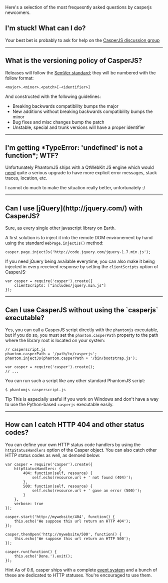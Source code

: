 Here's a selection of the most frequesntly asked questions by casperjs
newcomers.

<h2 id="faq-help">I'm stuck! What can I do?</h2>

Your best bet is probably to ask for help on the [CasperJS discussion
group](https://groups.google.com/forum/#!forum/casperjs)

* * * * *

<h2 id="faq-versioning">What is the versioning policy of CasperJS?</h2>

Releases will follow the [SemVer standard](http://semver.org/); they
will be numbered with the follow format:

    <major>.<minor>.<patch>[-<identifier>]

And constructed with the following guidelines:

- Breaking backwards compatibility bumps the major
- New additions without breaking backwards compatibility bumps the minor
- Bug fixes and misc changes bump the patch
- Unstable, special and trunk versions will have a proper identifier

* * * * *

<h2 id="faq-typeerror">I'm getting *TypeError: 'undefined' is not a function*; WTF?</h2>

Unfortunately PhantomJS ships with a QtWebKit JS engine which would
[need](http://code.google.com/p/phantomjs/issues/detail?id=336) quite a
serious upgrade to have more explicit error messages, stack traces,
location, etc.

I cannot do much to make the situation really better, unfortunately :/

* * * * *

<h2 id="faq-jquery">Can I use [jQuery](http://jquery.com/) with CasperJS?</h2>

Sure, as every single other javascript library on Earth.

A first solution is to inject it into the remote DOM environement by
hand using the standard `WebPage.injectJs()` method:

    casper.page.injectJs('http://code.jquery.com/jquery-1.7.min.js');

If you need jQuery being available everytime, you can also make it being
injected in every received response by setting the `clientScripts`
option of CasperJS:

    var casper = require('casper').create({
        clientScripts: ["includes/jquery.min.js"]
    });

* * * * *

<h2 id="faq-executable">Can I use CasperJS without using the `casperjs` executable?</h2>

Yes, you can call a CasperJS script directly with the `phantomjs`
executable, but if you do so, you must set the `phantom.casperPath`
property to the path where the library root is located on your system:

    // casperscript.js
    phantom.casperPath = '/path/to/casperjs';
    phantom.injectJs(phantom.casperPath + '/bin/bootstrap.js');

    var casper = require('casper').create();
    // ...

You can run such a script like any other standard PhantomJS script:

    $ phantomjs casperscript.js

<span class="label label-info">Tip</span> This is especially useful if you work
on Windows and don't have a way to use the Python-based `casperjs` executable
easily.

* * * * *

<h2 id="faq-httpstatuses">How can I catch HTTP 404 and other status codes?</h2>

You can define your own HTTP status code handlers by using the
`httpStatusHandlers` option of the Casper object. You can also catch
other HTTP status codes as well, as demoed below:

    var casper = require('casper').create({
        httpStatusHandlers: {
            404: function(self, resource) {
                self.echo(resource.url + ' not found (404)');
            },
            500: function(self, resource) {
                self.echo(resource.url + ' gave an error (500)');
            }
        },
        verbose: true
    });

    casper.start('http://mywebsite/404', function() {
        this.echo('We suppose this url return an HTTP 404');
    });

    casper.thenOpen('http://mywebsite/500', function() {
        this.echo('We suppose this url return an HTTP 500');
    });

    casper.run(function() {
        this.echo('Done.').exit();
    });

<span class="label label-info">Hint</span> As of 0.6, casper ships with a
complete [event system](#events-filters) and a bunch of these are dedicated to
HTTP statuses. You're encouraged to use them.
